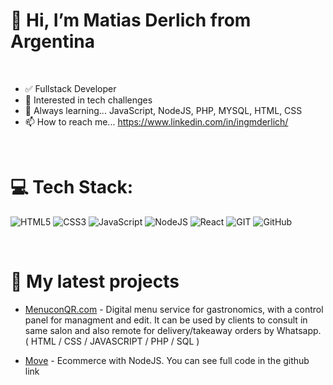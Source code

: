 # 👋 Hi, I’m Matias Derlich from Argentina
<br>

- ✅ Fullstack Developer
- 👀 Interested in tech challenges
- 🌱 Always learning... JavaScript, NodeJS, PHP, MYSQL, HTML, CSS
- 📫 How to reach me... https://www.linkedin.com/in/ingmderlich/

<br>

# 💻 Tech Stack:
![HTML5](https://img.shields.io/badge/html5-%23E34F26.svg?style=for-the-badge&logo=html5&logoColor=white) 
![CSS3](https://img.shields.io/badge/css3-%231572B6.svg?style=for-the-badge&logo=css3&logoColor=white) 
![JavaScript](https://img.shields.io/badge/JavaScript-F7DF1E?style=for-the-badge&logo=javascript&logoColor=black) 
![NodeJS](https://img.shields.io/badge/node.js-6DA55F?style=for-the-badge&logo=node.js&logoColor=white)
![React](https://img.shields.io/badge/react-%2320232a.svg?style=for-the-badge&logo=react&logoColor=%2361DAFB) 
![GIT](https://img.shields.io/badge/Git-fc6d26?style=for-the-badge&logo=git&logoColor=white) 
![GitHub](https://img.shields.io/badge/GitHub-%23121011.svg?style=for-the-badge&logo=github&logoColor=white) 


<br>

# 🌱 My latest projects


- [MenuconQR.com](https://menuconqr.com/) - Digital menu service for gastronomics, with a control panel for managment and edit. 
It can be used by clients to consult in same salon and also remote for delivery/takeaway orders by Whatsapp.
( HTML / CSS / JAVASCRIPT / PHP / SQL )

- [Move](https://github.com/mderlich/grupo_1_move) - Ecommerce with NodeJS. You can see full code in the github link
